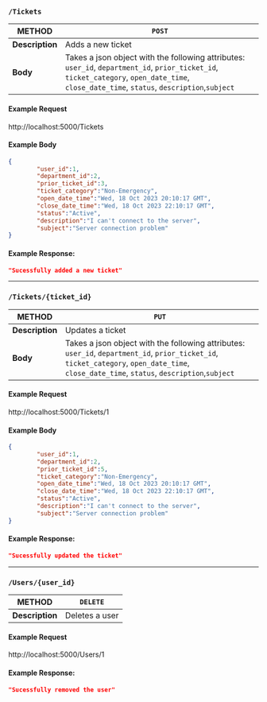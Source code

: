 
<a id="add-ticket"></a>
### `/Tickets`

|METHOD|`POST`|
|-------|-----|
|**Description**|Adds a new ticket|
|**Body**|Takes a json object with the following attributes: `user_id`, `department_id`, `prior_ticket_id`, `ticket_category`, `open_date_time`, `close_date_time`, `status`, `description`,`subject`|

#### Example Request
http://localhost:5000/Tickets

#### Example Body
```json
{
        "user_id":1,
        "department_id":2,
        "prior_ticket_id":3,
        "ticket_category":"Non-Emergency",
        "open_date_time":"Wed, 18 Oct 2023 20:10:17 GMT",
        "close_date_time":"Wed, 18 Oct 2023 22:10:17 GMT",
        "status":"Active",
        "description":"I can't connect to the server",
        "subject":"Server connection problem"
}
```

#### Example Response:
```json
"Sucessfully added a new ticket"
```
---------------------
<a id="update-ticket"></a>
### `/Tickets/{ticket_id}`

|METHOD|`PUT`|
|-------|-----|
|**Description**|Updates a ticket|
|**Body**|Takes a json object with the following attributes: `user_id`, `department_id`, `prior_ticket_id`, `ticket_category`, `open_date_time`, `close_date_time`, `status`, `description`,`subject`|

#### Example Request
http://localhost:5000/Tickets/1

#### Example Body
```json
{
        "user_id":1,
        "department_id":2,
        "prior_ticket_id":5,
        "ticket_category":"Non-Emergency",
        "open_date_time":"Wed, 18 Oct 2023 20:10:17 GMT",
        "close_date_time":"Wed, 18 Oct 2023 22:10:17 GMT",
        "status":"Active",
        "description":"I can't connect to the server",
        "subject":"Server connection problem"
}
```

#### Example Response:
```json
"Sucessfully updated the ticket"
```
---------------------
<a id="delete-user"></a>
### `/Users/{user_id}`

|METHOD|`DELETE`|
|-------|-----|
|**Description**|Deletes a user|

#### Example Request
http://localhost:5000/Users/1

#### Example Response:
```json
"Sucessfully removed the user"
```